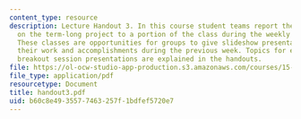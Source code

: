 ```yaml
---
content_type: resource
description: Lecture Handout 3. In this course student teams report their progress
  on the term-long project to a portion of the class during the weekly "breakout sessions".
  These classes are opportunities for groups to give slideshow presentations explaining
  their work and accomplishments during the previous week. Topics for each of the
  breakout session presentations are explained in the handouts.
file: https://ol-ocw-studio-app-production.s3.amazonaws.com/courses/15-875-applications-of-system-dynamics-spring-2004/b60c8e4935577463257f1bdfef5720e7_handout3.pdf
file_type: application/pdf
resourcetype: Document
title: handout3.pdf
uid: b60c8e49-3557-7463-257f-1bdfef5720e7
---
```

